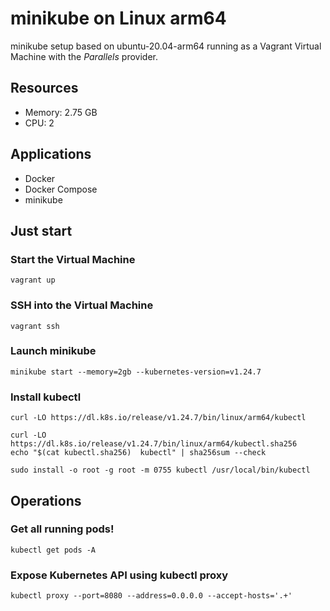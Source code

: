 # minikube on Linux arm64

minikube setup based on ubuntu-20.04-arm64 running as a Vagrant Virtual Machine with the _Parallels_ provider.

## Resources
 - Memory: 2.75 GB
 - CPU: 2

## Applications
- Docker
- Docker Compose
- minikube

## Just start

### Start the Virtual Machine
```
vagrant up
```
### SSH into the Virtual Machine 
```
vagrant ssh
```

### Launch minikube
```
minikube start --memory=2gb --kubernetes-version=v1.24.7 
```

### Install kubectl
```
curl -LO https://dl.k8s.io/release/v1.24.7/bin/linux/arm64/kubectl
```

```
curl -LO https://dl.k8s.io/release/v1.24.7/bin/linux/arm64/kubectl.sha256
echo "$(cat kubectl.sha256)  kubectl" | sha256sum --check
```

```
sudo install -o root -g root -m 0755 kubectl /usr/local/bin/kubectl
```

## Operations

### Get all running pods!
```
kubectl get pods -A
```

### Expose Kubernetes API using kubectl proxy
```
kubectl proxy --port=8080 --address=0.0.0.0 --accept-hosts='.+'
```
